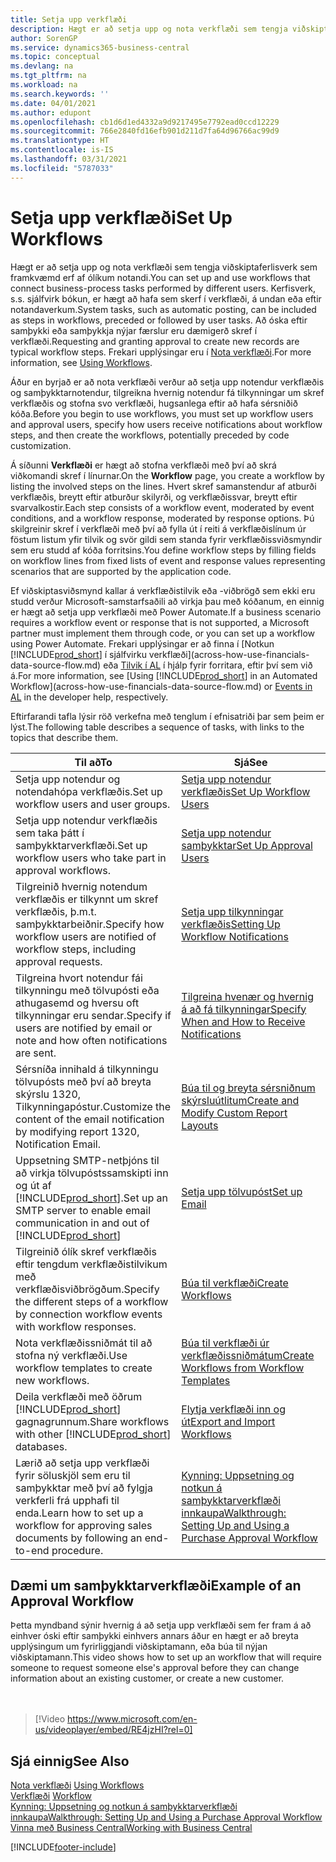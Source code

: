 ```yaml
---
title: Setja upp verkflæði
description: Hægt er að setja upp og nota verkflæði sem tengja viðskiptaferlisverk sem framkvæmd erf af ólíkum notandi. Frekari upplýsingar um mismunandi skref sem þú þarft að taka.
author: SorenGP
ms.service: dynamics365-business-central
ms.topic: conceptual
ms.devlang: na
ms.tgt_pltfrm: na
ms.workload: na
ms.search.keywords: ''
ms.date: 04/01/2021
ms.author: edupont
ms.openlocfilehash: cb1d6d1ed4332a9d9217495e7792ead0ccd12229
ms.sourcegitcommit: 766e2840fd16efb901d211d7fa64d96766ac99d9
ms.translationtype: HT
ms.contentlocale: is-IS
ms.lasthandoff: 03/31/2021
ms.locfileid: "5787033"
---
```

# <a name="set-up-workflows"></a><span data-ttu-id="a25d9-104">Setja upp verkflæði</span><span class="sxs-lookup"><span data-stu-id="a25d9-104">Set Up Workflows</span></span>

<span data-ttu-id="a25d9-105">Hægt er að setja upp og nota verkflæði sem tengja viðskiptaferlisverk sem framkvæmd erf af ólíkum notandi.</span><span class="sxs-lookup"><span data-stu-id="a25d9-105">You can set up and use workflows that connect business-process tasks performed by different users.</span></span> <span data-ttu-id="a25d9-106">Kerfisverk, s.s. sjálfvirk bókun, er hægt að hafa sem skerf í verkflæði, á undan eða eftir notandaverkum.</span><span class="sxs-lookup"><span data-stu-id="a25d9-106">System tasks, such as automatic posting, can be included as steps in workflows, preceded or followed by user tasks.</span></span> <span data-ttu-id="a25d9-107">Að óska eftir samþykki eða samþykkja nýjar færslur eru dæmigerð skref í verkflæði.</span><span class="sxs-lookup"><span data-stu-id="a25d9-107">Requesting and granting approval to create new records are typical workflow steps.</span></span> <span data-ttu-id="a25d9-108">Frekari upplýsingar eru í [Nota verkflæði](across-use-workflows.md).</span><span class="sxs-lookup"><span data-stu-id="a25d9-108">For more information, see [Using Workflows](across-use-workflows.md).</span></span>  

 <span data-ttu-id="a25d9-109">Áður en byrjað er að nota verkflæði verður að setja upp notendur verkflæðis og samþykktarnotendur, tilgreikna hvernig notendur fá tilkynningar um skref verkflæðis og stofna svo verkflæði, hugsanlega eftir að hafa sérsniðið kóða.</span><span class="sxs-lookup"><span data-stu-id="a25d9-109">Before you begin to use workflows, you must set up workflow users and approval users, specify how users receive notifications about workflow steps, and then create the workflows, potentially preceded by code customization.</span></span>  

 <span data-ttu-id="a25d9-110">Á síðunni **Verkflæði** er hægt að stofna verkflæði með því að skrá viðkomandi skref í línurnar.</span><span class="sxs-lookup"><span data-stu-id="a25d9-110">On the **Workflow** page, you create a workflow by listing the involved steps on the lines.</span></span> <span data-ttu-id="a25d9-111">Hvert skref samanstendur af atburði verkflæðis, breytt eftir atburður skilyrði, og verkflæðissvar, breytt eftir svarvalkostir.</span><span class="sxs-lookup"><span data-stu-id="a25d9-111">Each step consists of a workflow event, moderated by event conditions, and a workflow response, moderated by response options.</span></span> <span data-ttu-id="a25d9-112">Þú skilgreinir skref í verkflæði með því að fylla út í reiti á verkflæðislínum úr föstum listum yfir tilvik og svör gildi sem standa fyrir verkflæðissviðsmyndir sem eru studd af kóða forritsins.</span><span class="sxs-lookup"><span data-stu-id="a25d9-112">You define workflow steps by filling fields on workflow lines from fixed lists of event and response values representing scenarios that are supported by the application code.</span></span>  

 <span data-ttu-id="a25d9-113">Ef viðskiptasviðsmynd kallar á verkflæðistilvik eða -viðbrögð sem ekki eru studd verður Microsoft-samstarfsaðili að virkja þau með kóðanum, en einnig er hægt að setja upp verkflæði með Power Automate.</span><span class="sxs-lookup"><span data-stu-id="a25d9-113">If a business scenario requires a workflow event or response that is not supported, a Microsoft partner must implement them through code, or you can set up a workflow using Power Automate.</span></span> <span data-ttu-id="a25d9-114">Frekari upplýsingar er að finna í [Notkun [!INCLUDE[prod_short](includes/prod_short.md)] í sjálfvirku verkflæði](across-how-use-financials-data-source-flow.md) eða [Tilvik í AL](/dynamics365/business-central/dev-itpro/developer/devenv-events-in-al) í hjálp fyrir forritara, eftir því sem við á.</span><span class="sxs-lookup"><span data-stu-id="a25d9-114">For more information, see [Using [!INCLUDE[prod_short](includes/prod_short.md)] in an Automated Workflow](across-how-use-financials-data-source-flow.md) or [Events in AL](/dynamics365/business-central/dev-itpro/developer/devenv-events-in-al) in the developer help, respectively.</span></span>

 <span data-ttu-id="a25d9-115">Eftirfarandi tafla lýsir röð verkefna með tenglum í efnisatriði þar sem þeim er lýst.</span><span class="sxs-lookup"><span data-stu-id="a25d9-115">The following table describes a sequence of tasks, with links to the topics that describe them.</span></span>  

|<span data-ttu-id="a25d9-116">**Til að**</span><span class="sxs-lookup"><span data-stu-id="a25d9-116">**To**</span></span>|<span data-ttu-id="a25d9-117">**Sjá**</span><span class="sxs-lookup"><span data-stu-id="a25d9-117">**See**</span></span>|  
|------------|-------------|  
|<span data-ttu-id="a25d9-118">Setja upp notendur og notendahópa verkflæðis.</span><span class="sxs-lookup"><span data-stu-id="a25d9-118">Set up workflow users and user groups.</span></span>|[<span data-ttu-id="a25d9-119">Setja upp notendur verkflæðis</span><span class="sxs-lookup"><span data-stu-id="a25d9-119">Set Up Workflow Users</span></span>](across-how-to-set-up-workflow-users.md)|  
|<span data-ttu-id="a25d9-120">Setja upp notendur verkflæðis sem taka þátt í samþykktarverkflæði.</span><span class="sxs-lookup"><span data-stu-id="a25d9-120">Set up workflow users who take part in approval workflows.</span></span>|[<span data-ttu-id="a25d9-121">Setja upp notendur samþykktar</span><span class="sxs-lookup"><span data-stu-id="a25d9-121">Set Up Approval Users</span></span>](across-how-to-set-up-approval-users.md)|  
|<span data-ttu-id="a25d9-122">Tilgreinið hvernig notendum verkflæðis er tilkynnt um skref verkflæðis, þ.m.t. samþykktarbeiðnir.</span><span class="sxs-lookup"><span data-stu-id="a25d9-122">Specify how workflow users are notified of workflow steps, including approval requests.</span></span>|[<span data-ttu-id="a25d9-123">Setja upp tilkynningar verkflæðis</span><span class="sxs-lookup"><span data-stu-id="a25d9-123">Setting Up Workflow Notifications</span></span>](across-setting-up-workflow-notifications.md)|  
|<span data-ttu-id="a25d9-124">Tilgreina hvort notendur fái tilkynningu með tölvupósti eða athugasemd og hversu oft tilkynningar eru sendar.</span><span class="sxs-lookup"><span data-stu-id="a25d9-124">Specify if users are notified by email or note and how often notifications are sent.</span></span>|[<span data-ttu-id="a25d9-125">Tilgreina hvenær og hvernig á að fá tilkynningar</span><span class="sxs-lookup"><span data-stu-id="a25d9-125">Specify When and How to Receive Notifications</span></span>](across-how-to-specify-when-and-how-to-receive-notifications.md)|  
|<span data-ttu-id="a25d9-126">Sérsníða innihald á tilkynningu tölvupósts með því að breyta skýrslu 1320, Tilkynningapóstur.</span><span class="sxs-lookup"><span data-stu-id="a25d9-126">Customize the content of the email notification by modifying report 1320, Notification Email.</span></span>|[<span data-ttu-id="a25d9-127">Búa til og breyta sérsniðnum skýrsluútlitum</span><span class="sxs-lookup"><span data-stu-id="a25d9-127">Create and Modify Custom Report Layouts</span></span>](ui-how-create-custom-report-layout.md)|  
|<span data-ttu-id="a25d9-128">Uppsetning SMTP-netþjóns til að virkja tölvupóstssamskipti inn og út af [!INCLUDE[prod_short](includes/prod_short.md)].</span><span class="sxs-lookup"><span data-stu-id="a25d9-128">Set up an SMTP server to enable email communication in and out of [!INCLUDE[prod_short](includes/prod_short.md)]</span></span>|[<span data-ttu-id="a25d9-129">Setja upp tölvupóst</span><span class="sxs-lookup"><span data-stu-id="a25d9-129">Set up Email</span></span>](admin-how-setup-email.md)|
|<span data-ttu-id="a25d9-130">Tilgreinið ólík skref verkflæðis eftir tengdum verkflæðistilvikum með verkflæðisviðbrögðum.</span><span class="sxs-lookup"><span data-stu-id="a25d9-130">Specify the different steps of a workflow by connection workflow events with workflow responses.</span></span>|[<span data-ttu-id="a25d9-131">Búa til verkflæði</span><span class="sxs-lookup"><span data-stu-id="a25d9-131">Create Workflows</span></span>](across-how-to-create-workflows.md)|  
|<span data-ttu-id="a25d9-132">Nota verkflæðissniðmát til að stofna ný verkflæði.</span><span class="sxs-lookup"><span data-stu-id="a25d9-132">Use workflow templates to create new workflows.</span></span>|[<span data-ttu-id="a25d9-133">Búa til verkflæði úr verkflæðissniðmátum</span><span class="sxs-lookup"><span data-stu-id="a25d9-133">Create Workflows from Workflow Templates</span></span>](across-how-to-create-workflows-from-workflow-templates.md)|  
|<span data-ttu-id="a25d9-134">Deila verkflæði með öðrum [!INCLUDE[prod_short](includes/prod_short.md)] gagnagrunnum.</span><span class="sxs-lookup"><span data-stu-id="a25d9-134">Share workflows with other [!INCLUDE[prod_short](includes/prod_short.md)] databases.</span></span>|[<span data-ttu-id="a25d9-135">Flytja verkflæði inn og út</span><span class="sxs-lookup"><span data-stu-id="a25d9-135">Export and Import Workflows</span></span>](across-how-to-export-and-import-workflows.md)|  
|<span data-ttu-id="a25d9-136">Lærið að setja upp verkflæði fyrir söluskjöl sem eru til samþykktar með því að fylgja verkferli frá upphafi til enda.</span><span class="sxs-lookup"><span data-stu-id="a25d9-136">Learn how to set up a workflow for approving sales documents by following an end-to-end procedure.</span></span>|[<span data-ttu-id="a25d9-137">Kynning: Uppsetning og notkun á samþykktarverkflæði innkaupa</span><span class="sxs-lookup"><span data-stu-id="a25d9-137">Walkthrough: Setting Up and Using a Purchase Approval Workflow</span></span>](walkthrough-setting-up-and-using-a-purchase-approval-workflow.md)|  

## <a name="example-of-an-approval-workflow"></a><span data-ttu-id="a25d9-138">Dæmi um samþykktarverkflæði</span><span class="sxs-lookup"><span data-stu-id="a25d9-138">Example of an Approval Workflow</span></span>
<span data-ttu-id="a25d9-139">Þetta myndband sýnir hvernig á að setja upp verkflæði sem fer fram á að einhver óski eftir samþykki einhvers annars áður en hægt er að breyta upplýsingum um fyrirliggjandi viðskiptamann, eða búa til nýjan viðskiptamann.</span><span class="sxs-lookup"><span data-stu-id="a25d9-139">This video shows how to set up an workflow that will require someone to request someone else's approval before they can change information about an existing customer, or create a new customer.</span></span>  
<br><br>  

> [!Video https://www.microsoft.com/en-us/videoplayer/embed/RE4jzHI?rel=0]

## <a name="see-also"></a><span data-ttu-id="a25d9-140">Sjá einnig</span><span class="sxs-lookup"><span data-stu-id="a25d9-140">See Also</span></span>  
 <span data-ttu-id="a25d9-141">[Nota verkflæði](across-use-workflows.md) </span><span class="sxs-lookup"><span data-stu-id="a25d9-141">[Using Workflows](across-use-workflows.md) </span></span>  
 <span data-ttu-id="a25d9-142">[Verkflæði](across-workflow.md) </span><span class="sxs-lookup"><span data-stu-id="a25d9-142">[Workflow](across-workflow.md) </span></span>  
 [<span data-ttu-id="a25d9-143">Kynning: Uppsetning og notkun á samþykktarverkflæði innkaupa</span><span class="sxs-lookup"><span data-stu-id="a25d9-143">Walkthrough: Setting Up and Using a Purchase Approval Workflow</span></span>](walkthrough-setting-up-and-using-a-purchase-approval-workflow.md)  
 [<span data-ttu-id="a25d9-144">Vinna með Business Central</span><span class="sxs-lookup"><span data-stu-id="a25d9-144">Working with Business Central</span></span>](ui-work-product.md)


[!INCLUDE[footer-include](includes/footer-banner.md)]